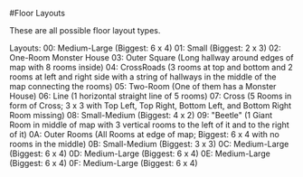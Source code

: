 #Floor Layouts

These are all possible floor layout types.

Layouts:
    00: Medium-Large (Biggest: 6 x 4)
    01: Small (Biggest: 2 x 3)
    02: One-Room Monster House
    03: Outer Square (Long hallway around edges of map with 8 rooms inside)
    04: CrossRoads (3 rooms at top and bottom and 2 rooms at left and right side with a string of hallways in the middle of the map connecting the rooms)
    05: Two-Room (One of them has a Monster House)
    06: Line (1 horizontal straight line of 5 rooms)
    07: Cross (5 Rooms in form of Cross; 3 x 3 with Top Left, Top Right, Bottom Left, and Bottom Right Room missing)
    08: Small-Medium (Biggest: 4 x 2)
    09: "Beetle" (1 Giant Room in middle of map with 3 vertical rooms to the left of it and to the right of it)
    0A: Outer Rooms (All Rooms at edge of map; Biggest: 6 x 4 with no rooms in the middle)
    0B: Small-Medium (Biggest: 3 x 3)
    0C: Medium-Large (Biggest: 6 x 4)
    0D: Medium-Large (Biggest: 6 x 4)
    0E: Medium-Large (Biggest: 6 x 4)
    0F: Medium-Large (Biggest: 6 x 4)

